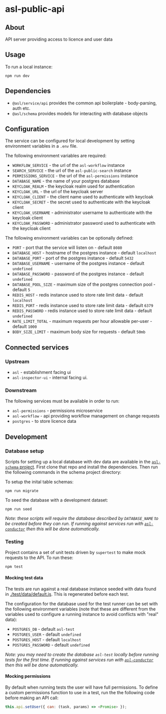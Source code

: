 # asl-public-api

## About

API server providing access to licence and user data

## Usage

To run a local instance:

```
npm run dev
```

## Dependencies

* `@asl/service/api` provides the common api boilerplate - body-parsing, auth etc.
* `@asl/schema` provides models for interacting with database objects

## Configuration

The service can be configured for local development by setting environment variables in a `.env` file.

The following environment variables are required:

* `WORKFLOW_SERVICE` - the url of the `asl-workflow` instance
* `SEARCH_SERVICE` - the url of the `asl-public-search` instance
* `PERMISSIONS_SERVICE` - the url of the `asl-permissions` instance
* `DATABASE_NAME` - the name of your postgres database
* `KEYCLOAK_REALM` - the keycloak realm used for authentication
* `KEYCLOAK_URL` - the url of the keycloak server
* `KEYCLOAK_CLIENT` - the client name used to authenticate with keycloak
* `KEYCLOAK_SECRET` - the secret used to authenticate with the keycloak client
* `KEYCLOAK_USERNAME` - administrator username to authenticate with the keycloak client
* `KEYCLOAK_PASSWORD` - administrator password used to authenticate with the keycloak client

The following environment variables can be optionally defined:

* `PORT` - port that the service will listen on - default `8080`
* `DATABASE_HOST` - hostname of the postgres instance - default `localhost`
* `DATABASE_PORT` - port of the postgres instance - default `5432`
* `DATABASE_USERNAME` - username of the postgres instance - default `undefined`
* `DATABASE_PASSWORD` - password of the postgres instance - default `undefined`
* `DATABASE_POOL_SIZE` - maximum size of the postgres connection pool - default `5`
* `REDIS_HOST` - redis instance used to store rate limit data - default `localhost`
* `REDIS_PORT` - redis instance used to store rate limit data - default `6379`
* `REDIS_PASSWORD` - redis instance used to store rate limit data - default `undefined`
* `RATE_LIMIT_TOTAL` - maximum requests per hour allowable per-user - default `1000`
* `BODY_SIZE_LIMIT` - maximum body size for requests - default `50mb`

## Connected services

### Upstream

* `asl` - establishment facing ui
* `asl-inspector-ui` - internal facing ui.

### Downstream

The following services must be available in order to run:

* `asl-permissions` - permissions microservice
* `asl-workflow` - api providing workflow management on change requests
* `postgres` - to store licence data

## Development

### Database setup

Scripts for setting up a local database with dev data are available in the [`asl-schema` project](https://github.com/ukhomeoffice/asl-schema). First clone that repo and install the dependencies. Then run the following commands in the schema project directory:

To setup the inital table schemas:

```
npm run migrate
```

To seed the database with a development dataset:

```
npm run seed
```

_Note: these scripts will require the database described by `DATABASE_NAME` to be created before they can run. If running against services run with [`asl-conductor`](https://github.com/ukhomeoffice/asl-conductor) then this will be done automatically._

### Testing

Project contains a set of unit tests driven by `supertest` to make mock requests to the API. To run these:

```
npm test
```

#### Mocking test data

The tests are run against a real database instance seeded with data found in [./test/data/default.js](./test/data/default.js). This is regenerated before each test.

The configuration for the database used for the test runner can be set with the following environment variables (note that these are different from the variables used to configure a running instance to avoid conflicts with "real" data):

* `POSTGRES_DB` - default `asl-test`
* `POSTGRES_USER` - default `undefined`
* `POSTGRES_HOST` - default `localhost`
* `POSTGRES_PASSWORD` - default `undefined`

_Note: you may need to create the database `asl-test` locally before running tests for the first time. If running against services run with [`asl-conductor`](https://github.com/ukhomeoffice/asl-conductor) then this will be done automatically._

#### Mocking permissions

By default when running tests the user will have full permissions. To define a custom permissions function to use in a test, run the the following code before making an API call:

```js
this.api.setUser({ can: (task, params) => <Promise> });
```